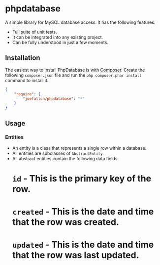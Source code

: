 # phpdatabase

A simple library for MySQL database access. It has the following features:

*   Full suite of unit tests.
*   It can be integrated into any existing project.
*   Can be fully understood in just a few moments.

## Installation

The easiest way to install PhpDatabase is with
[Composer](https://getcomposer.org/). Create the following `composer.json` file
and run the `php composer.phar install` command to install it.

```json
{
    "require": {
        "joefallon/phpdatabase": "*"
    }
}
```

## Usage

### Entities

*   An entity is a class that represents a single row within a database.
*   All entities are subclasses of `AbstractEntity`.
*   All abstract entities contain the following data fields:
    #   `id` - This is the primary key of the row.
    #   `created` - This is the date and time that the row was created.
    #   `updated` - This is the date and time that the row was last updated.
    